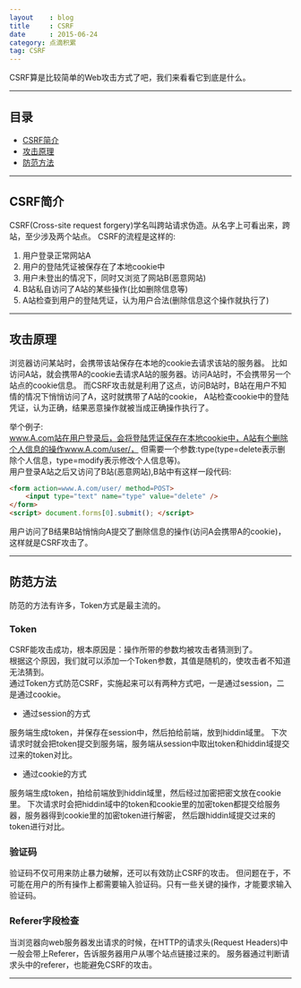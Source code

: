 ```yaml
---
layout    : blog
title     : CSRF
date      : 2015-06-24
category: 点滴积累
tag: CSRF
---
```


CSRF算是比较简单的Web攻击方式了吧，我们来看看它到底是什么。



*****

## 目录

* [CSRF简介](#introduction)
* [攻击原理](#attact)
* [防范方法](#use)

*****

<h2 id="introduction"> CSRF简介 </h2>
CSRF(Cross-site request forgery)学名叫跨站请求伪造。从名字上可看出来，跨站，至少涉及两个站点。  
CSRF的流程是这样的:

1. 用户登录正常网站A
2. 用户的登陆凭证被保存在了本地cookie中
3. 用户未登出的情况下，同时又浏览了网站B(恶意网站)
4. B站私自访问了A站的某些操作(比如删除信息等)
5. A站检查到用户的登陆凭证，认为用户合法(删除信息这个操作就执行了)

*****

<h2 id="attact"> 攻击原理 </h2>
浏览器访问某站时，会携带该站保存在本地的cookie去请求该站的服务器。  
比如访问A站，就会携带A的cookie去请求A站的服务器。访问A站时，不会携带另一个站点的cookie信息。  
而CSRF攻击就是利用了这点，访问B站时，B站在用户不知情的情况下悄悄访问了A，这时就携带了A站的cookie，  
A站检查cookie中的登陆凭证，认为正确，结果恶意操作就被当成正确操作执行了。  

举个例子:  
www.A.com站在用户登录后，会将登陆凭证保存在本地cookie中，A站有个删除个人信息的操作www.A.com/user/，
但需要一个参数:type(type=delete表示删除个人信息，type=modify表示修改个人信息等)。  
用户登录A站之后又访问了B站(恶意网站),B站中有这样一段代码:

~~~html
<form action=www.A.com/user/ method=POST>
    <input type="text" name="type" value="delete" />
</form>
<script> document.forms[0].submit(); </script>
~~~
用户访问了B结果B站悄悄向A提交了删除信息的操作(访问A会携带A的cookie)，这样就是CSRF攻击了。

*****

<h2 id="use"> 防范方法 </h2>
防范的方法有许多，Token方式是最主流的。

### Token
CSRF能攻击成功，根本原因是：操作所带的参数均被攻击者猜测到了。  
根据这个原因，我们就可以添加一个Token参数，其值是随机的，使攻击者不知道无法猜到。  
通过Token方式防范CSRF，实施起来可以有两种方式吧，一是通过session，二是通过cookie。  

* 通过session的方式

服务端生成token，并保存在session中，然后拍给前端，放到hiddin域里。
下次请求时就会把token提交到服务端，服务端从session中取出token和hiddin域提交过来的token对比。

* 通过cookie的方式

服务端生成token，拍给前端放到hiddin域里，然后经过加密把密文放在cookie里。
下次请求时会把hiddin域中的token和cookie里的加密token都提交给服务器，服务器得到cookie里的加密token进行解密，
然后跟hiddin域提交过来的token进行对比。

### 验证码
验证码不仅可用来防止暴力破解，还可以有效防止CSRF的攻击。
但问题在于，不可能在用户的所有操作上都需要输入验证码。只有一些关键的操作，才能要求输入验证码。

### Referer字段检查
当浏览器向web服务器发出请求的时候，在HTTP的请求头(Request Headers)中一般会带上Referer，告诉服务器用户从哪个站点链接过来的。
服务器通过判断请求头中的referer，也能避免CSRF的攻击。

*****
